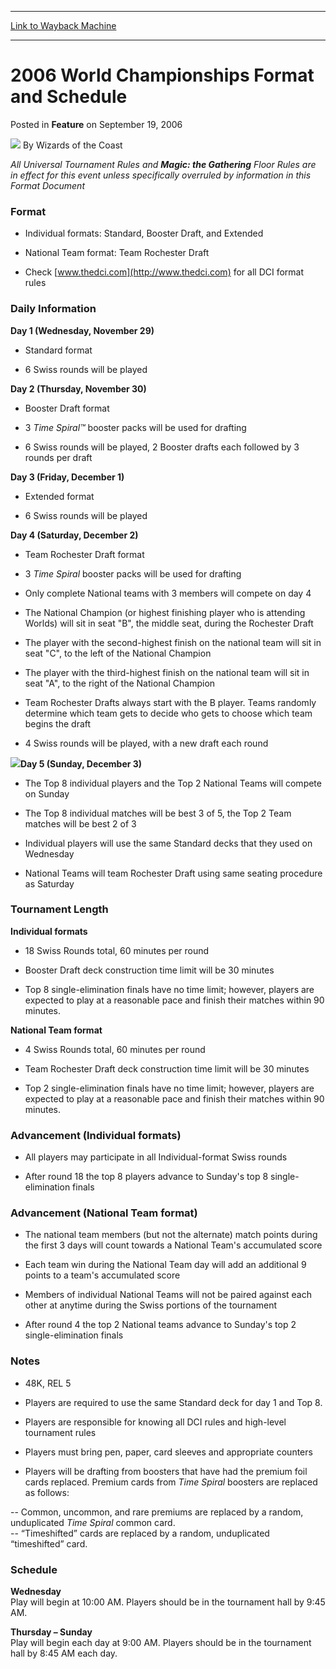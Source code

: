
---
[Link to Wayback Machine](https://web.archive.org/web/20211020093326/https://magic.wizards.com/en/articles/archive/feature/2006-world-championships-format-and-schedule-2006-09-19)

[_metadata_:author]:- "Wizards of the Coast"
[_metadata_:description]:- "All Universal Tournament Rules and Magic: the Gathering Floor Rules are in effect for this event unless specifically overruled by information in this Format Document Format Individual formats: Standard, Booster Draft, and Extended National Team format: Team Rochester Draft Check www.thedci.com for all DCI format rules Daily Information Day 1 (Wednesday, November 29) Standard"
[_metadata_:generator]:- "Drupal 7 (http://drupal.org)"
[_metadata_:publish_date]:- "2006-09-19"
[_metadata_:title]:- "2006 World Championships Format and Schedule"
[_metadata_:wayback_capture_timestamp]:- "2021-10-20 09:33:26+00:00"
[_metadata_:wayback_raw_url]:- "https://web.archive.org/web/20211020093326id_/https://magic.wizards.com/en/articles/archive/feature/2006-world-championships-format-and-schedule-2006-09-19"
[_metadata_:wayback_url]:- "https://magic.wizards.com/en/articles/archive/feature/2006-world-championships-format-and-schedule-2006-09-19"
---


2006 World Championships Format and Schedule
============================================



 Posted in **Feature**
 on September 19, 2006 






![](https://media.magic.wizards.com/styles/auth_small/public/images/person/wizards_author.jpg)
By Wizards of the Coast











*All Universal Tournament Rules and **Magic: the Gathering** Floor Rules are in effect for this event unless specifically overruled by information in this Format Document*




### Format


- Individual formats: Standard, Booster Draft, and Extended

- National Team format: Team Rochester Draft

- Check [www.thedci.com](http://www.thedci.com) for all DCI format rules




### Daily Information


**Day 1 (Wednesday, November 29)**   
- Standard format

- 6 Swiss rounds will be played

**Day 2 (Thursday, November 30)**   


- Booster Draft format

- 3 *Time Spiral™* booster packs will be used for drafting

- 6 Swiss rounds will be played, 2 Booster drafts each followed by 3 rounds per draft

**Day 3 (Friday, December 1)**   


- Extended format

- 6 Swiss rounds will be played

**Day 4 (Saturday, December 2)**   


- Team Rochester Draft format

- 3 *Time Spiral* booster packs will be used for drafting

- Only complete National teams with 3 members will compete on day 4

- The National Champion (or highest finishing player who is attending Worlds) will sit in seat "B", the middle seat, during the Rochester Draft

- The player with the second-highest finish on the national team will sit in seat "C", to the left of the National Champion

- The player with the third-highest finish on the national team will sit in seat "A", to the right of the National Champion

- Team Rochester Drafts always start with the B player. Teams randomly determine which team gets to decide who gets to choose which team begins the draft

- 4 Swiss rounds will be played, with a new draft each round

![](https://media.magic.wizards.com/image_legacy_migration/magic/images/tournamentcenter/team_rochester.jpg)**Day 5 (Sunday, December 3)**   


- The Top 8 individual players and the Top 2 National Teams will compete on Sunday

- The Top 8 individual matches will be best 3 of 5, the Top 2 Team matches will be best 2 of 3

- Individual players will use the same Standard decks that they used on Wednesday

- National Teams will team Rochester Draft using same seating procedure as Saturday




### Tournament Length


**Individual formats**  
- 18 Swiss Rounds total, 60 minutes per round

- Booster Draft deck construction time limit will be 30 minutes

- Top 8 single-elimination finals have no time limit; however, players are expected to play at a reasonable pace and finish their matches within 90 minutes.


**National Team format**  


- 4 Swiss Rounds total, 60 minutes per round

- Team Rochester Draft deck construction time limit will be 30 minutes

- Top 2 single-elimination finals have no time limit; however, players are expected to play at a reasonable pace and finish their matches within 90 minutes.




### Advancement (Individual formats)


- All players may participate in all Individual-format Swiss rounds

- After round 18 the top 8 players advance to Sunday's top 8 single-elimination finals




### Advancement (National Team format)


- The national team members (but not the alternate) match points during the first 3 days will count towards a National Team's accumulated score

- Each team win during the National Team day will add an additional 9 points to a team's accumulated score

- Members of individual National Teams will not be paired against each other at anytime during the Swiss portions of the tournament

- After round 4 the top 2 National teams advance to Sunday's top 2 single-elimination finals




### Notes


- 48K, REL 5

- Players are required to use the same Standard deck for day 1 and Top 8.

- Players are responsible for knowing all DCI rules and high-level tournament rules

- Players must bring pen, paper, card sleeves and appropriate counters

- Players will be drafting from boosters that have had the premium foil cards replaced. Premium cards from *Time Spiral*  boosters are replaced as follows:

-- Common, uncommon, and rare premiums are replaced by a random, unduplicated *Time Spiral*  common card.   
 -- “Timeshifted” cards are replaced by a random, unduplicated “timeshifted” card.   

### Schedule

**Wednesday**  
 Play will begin at 10:00 AM. Players should be in the tournament hall by 9:45 AM.

**Thursday – Sunday**  
 Play will begin each day at 9:00 AM. Players should be in the tournament hall by 8:45 AM each day.







